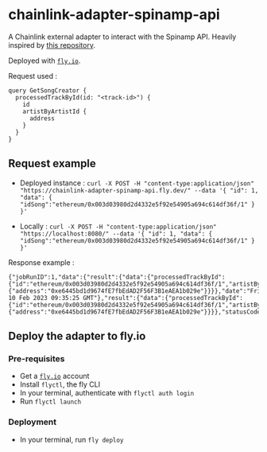 # chainlink-adapter-spinamp-api

A Chainlink external adapter to interact with the Spinamp API.
Heavily inspired by [this repository](https://github.com/zeuslawyer/cl-fall22-external-adapters/tree/3_advanced_ea_server).

Deployed with [`fly.io`](https://fly.io).

Request used :

```
query GetSongCreator {
  processedTrackById(id: "<track-id>") {
    id
    artistByArtistId {
      address
    }
  }
}
```

## Request example

- Deployed instance :
  `curl -X POST -H "content-type:application/json" "https://chainlink-adapter-spinamp-api.fly.dev/" --data '{ "id": 1, "data": { "idSong":"ethereum/0x003d03980d2d4332e5f92e54905a694c614df36f/1" } }'`

- Locally :
  `curl -X POST -H "content-type:application/json" "https://localhost:8080/" --data '{ "id": 1, "data": { "idSong":"ethereum/0x003d03980d2d4332e5f92e54905a694c614df36f/1" } }'`

Response example :

```
{"jobRunID":1,"data":{"result":{"data":{"processedTrackById":{"id":"ethereum/0x003d03980d2d4332e5f92e54905a694c614df36f/1","artistByArtistId":{"address":"0xe6445bd1d9674fE7fbEdAD2F56F3B1eAEA1b029e"}}}},"date":"Fri, 10 Feb 2023 09:35:25 GMT"},"result":{"data":{"processedTrackById":{"id":"ethereum/0x003d03980d2d4332e5f92e54905a694c614df36f/1","artistByArtistId":{"address":"0xe6445bd1d9674fE7fbEdAD2F56F3B1eAEA1b029e"}}}},"statusCode":200}%

```

## Deploy the adapter to fly.io

### Pre-requisites

- Get a [`fly.io`](https://fly.io) account
- Install `flyctl`, the fly CLI
- In your terminal, authenticate with `flyctl auth login`
- Run `flyctl launch`

### Deployment

- In your terminal, run `fly deploy`
